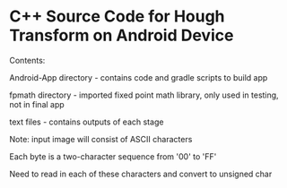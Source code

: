 # C++ Source Code for Hough Transform on Android Device


Contents:

Android-App directory - contains code and gradle scripts to build app

fpmath directory - imported fixed point math library, only used in testing, not in final app

text files - contains outputs of each stage

Note: input image will consist of ASCII characters

Each byte is a two-character sequence from '00' to 'FF'

Need to read in each of these characters and convert to unsigned char


